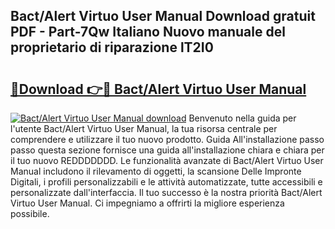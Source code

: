 ## Bact/Alert Virtuo User Manual Download gratuit PDF - Part-7Qw Italiano Nuovo manuale del proprietario di riparazione lT2I0

# <h2><a href="http://dfeetn.blite.top/?on=Bact%2fAlert+Virtuo+User+Manual">🔗Download 👉🔴 Bact/Alert Virtuo User Manual</a></h2>

[![Bact/Alert Virtuo User Manual download](https://i.imgur.com/lujVjoI.png)](http://dfeetn.blite.top/?on=Bact%2fAlert+Virtuo+User+Manual)
Benvenuto nella guida per l'utente Bact/Alert Virtuo User Manual, la tua risorsa centrale per comprendere e utilizzare il tuo nuovo prodotto. Guida All'installazione passo passo questa sezione fornisce una guida all'installazione chiara e chiara per il tuo nuovo REDDDDDDD. Le funzionalità avanzate di Bact/Alert Virtuo User Manual includono il rilevamento di oggetti, la scansione Delle Impronte Digitali, i profili personalizzabili e le attività automatizzate, tutte accessibili e personalizzate dall'interfaccia. Il tuo successo è la nostra priorità Bact/Alert Virtuo User Manual. Ci impegniamo a offrirti la migliore esperienza possibile.
